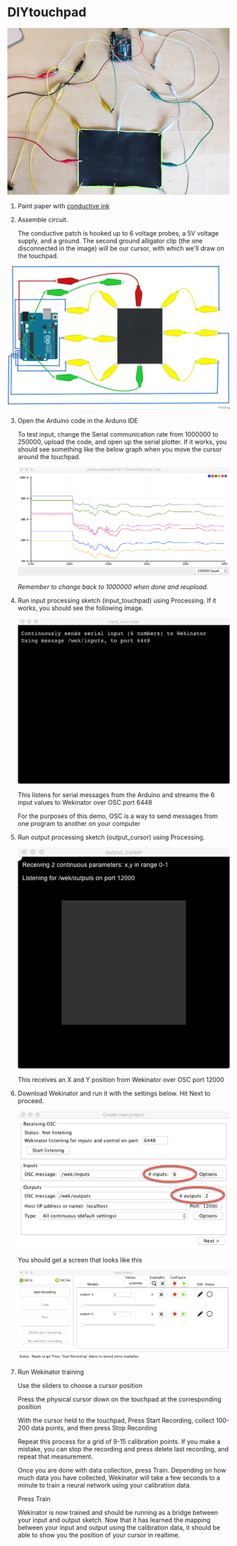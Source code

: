 # DIYtouchpad
![arduino circuit](https://raw.githubusercontent.com/aatishb/DIYtouchpad/master/images/DIYtouchpad.JPG)

1. Paint paper with [conductive ink](https://www.bareconductive.com/shop/electric-paint-50ml/)

2. Assemble circuit.

   The conductive patch is hooked up to 6 voltage probes, a 5V voltage supply, and a ground. The second ground alligator clip (the one disconnected in the image) will be our cursor, with which we'll draw on the touchpad. 

![fritzig diagram](https://raw.githubusercontent.com/aatishb/DIYtouchpad/master/images/DIYtouchpad.png)

3. Open the Arduino code in the Arduno IDE

   To test input, change the Serial communication rate from 1000000 to 250000, upload the code, and open up the serial plotter. If it works, you should see something like the below graph when you move the cursor around the touchpad.

   ![example data](https://raw.githubusercontent.com/aatishb/DIYtouchpad/master/images/exampledata.png)

   *Remember to change back to 1000000 when done and reupload.*

4. Run input processing sketch (input_touchpad) using Processing. If it works, you should see the following image.

   ![input window](https://raw.githubusercontent.com/aatishb/DIYtouchpad/master/images/inputwindow.png)

   This listens for serial messages from the Arduino and streams the 6 input values to Wekinator over OSC port 6448

   For the purposes of this demo, OSC is a way to send messages from one program to another on your computer

5. Run output processing sketch (output_cursor) using Processing.

   ![output window](https://raw.githubusercontent.com/aatishb/DIYtouchpad/master/images/outputwindow.png)

   This receives an X and Y position from Wekinator over OSC port 12000

6. Download Wekinator and run it with the settings below. Hit Next to proceed.

   ![wekinator settings](https://raw.githubusercontent.com/aatishb/DIYtouchpad/master/images/wekinatorsettings.png)

   You should get a screen that looks like this

   ![wekinator ready](https://raw.githubusercontent.com/aatishb/DIYtouchpad/master/images/wekinatorready.png)

7. Run Wekinator training

   Use the sliders to choose a cursor position

   Press the physical cursor down on the touchpad at the corresponding position

   With the cursor held to the touchpad, Press Start Recording, collect 100-200 data points, and then press Stop Recording

   Repeat this process for a grid of 9-15 calibration points. If you make a mistake, you can stop the recording and press delete last recording, and repeat that measurement.

   Once you are done with data collection, press Train. Depending on how much data you have collected, Wekinator will take a few seconds to a minute to train a neural network using your calibration data.

   Press Train

   Wekinator is now trained and should be running as a bridge between your input and output sketch. Now that it has learned the mapping between your input and output using the calibration data, it should be able to show you the position of your cursor in realtime.
